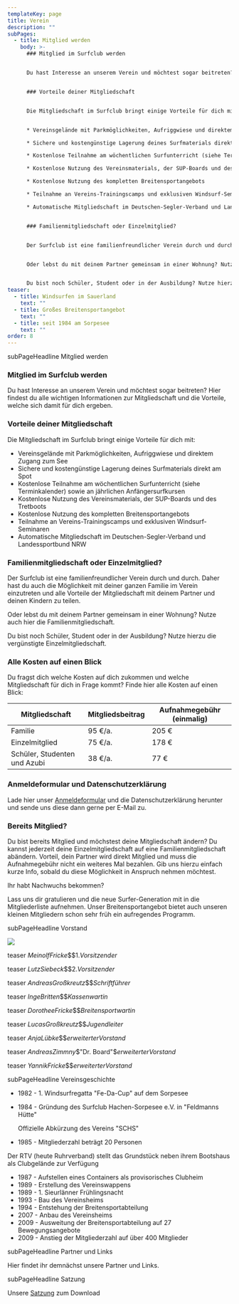 ```yaml
---
templateKey: page
title: Verein
description: ""
subPages:
  - title: Mitglied werden
    body: >-
      ### Mitglied im Surfclub werden


      Du hast Interesse an unserem Verein und möchtest sogar beitreten? Hier findest du alle wichtigen Informationen zur Mitgliedschaft und die Vorteile, welche sich damit für dich ergeben.


      ### Vorteile deiner Mitgliedschaft


      Die Mitgliedschaft im Surfclub bringt einige Vorteile für dich mit:


      * Vereinsgelände mit Parkmöglichkeiten, Aufriggwiese und direktem Zugang zum See

      * Sichere und kostengünstige Lagerung deines Surfmaterials direkt am Spot

      * Kostenlose Teilnahme am wöchentlichen Surfunterricht (siehe Terminkalender) sowie an jährlichen Anfängersurfkursen

      * Kostenlose Nutzung des Vereinsmaterials, der SUP-Boards und des Tretboots

      * Kostenlose Nutzung des kompletten Breitensportangebots

      * Teilnahme an Vereins-Trainingscamps und exklusiven Windsurf-Seminaren

      * Automatische Mitgliedschaft im Deutschen-Segler-Verband und Landessportbund NRW


      ### Familienmitgliedschaft oder Einzelmitglied?


      Der Surfclub ist eine familienfreundlicher Verein durch und durch. Daher hast du auch die Möglichkeit mit deiner ganzen Familie im Verein einzutreten und alle Vorteile der Mitgleidschaft mit deinem Partner und deinen Kindern zu teilen.


      Oder lebst du mit deinem Partner gemeinsam in einer Wohnung? Nutze auch hier die Familienmitgliedschaft.


      Du bist noch Schüler, Student oder in der Ausbildung? Nutze hierzu die vergünstigte Einzelmitgliedschaft.
teaser:
  - title: Windsurfen im Sauerland
    text: ""
  - title: Großes Breitensportangebot
    text: ""
  - title: seit 1984 am Sorpesee
    text: ""
order: 8
---
```

subPageHeadline Mitglied werden

### Mitglied im Surfclub werden

Du hast Interesse an unserem Verein und möchtest sogar beitreten? Hier findest du alle wichtigen Informationen zur Mitgliedschaft und die Vorteile, welche sich damit für dich ergeben.

### Vorteile deiner Mitgliedschaft

Die Mitgliedschaft im Surfclub bringt einige Vorteile für dich mit:

* Vereinsgelände mit Parkmöglichkeiten, Aufriggwiese und direktem Zugang zum See
* Sichere und kostengünstige Lagerung deines Surfmaterials direkt am Spot
* Kostenlose Teilnahme am wöchentlichen Surfunterricht (siehe Terminkalender) sowie an jährlichen Anfängersurfkursen
* Kostenlose Nutzung des Vereinsmaterials, der SUP-Boards und des Tretboots
* Kostenlose Nutzung des kompletten Breitensportangebots
* Teilnahme an Vereins-Trainingscamps und exklusiven Windsurf-Seminaren
* Automatische Mitgliedschaft im Deutschen-Segler-Verband und Landessportbund NRW

### Familienmitgliedschaft oder Einzelmitglied?

Der Surfclub ist eine familienfreundlicher Verein durch und durch. Daher hast du auch die Möglichkeit mit deiner ganzen Familie im Verein einzutreten und alle Vorteile der Mitgliedschaft mit deinem Partner und deinen Kindern zu teilen.

Oder lebst du mit deinem Partner gemeinsam in einer Wohnung? Nutze auch hier die Familienmitgliedschaft.

Du bist noch Schüler, Student oder in der Ausbildung? Nutze hierzu die vergünstigte Einzelmitgliedschaft.

### Alle Kosten auf einen Blick

Du fragst dich welche Kosten auf dich zukommen und welche Mitgliedschaft für dich in Frage kommt? Finde hier alle Kosten auf einen Blick:

| Mitgliedschaft               | Mitgliedsbeitrag | Aufnahmegebühr (einmalig) |
| ---------------------------- | ---------------- | ------------------------- |
| Familie                      | 95 €/a.          | 205 €                     |
| Einzelmitglied               | 75 €/a.          | 178 €                     |
| Schüler, Studenten und Azubi | 38 €/a.          | 77 €                      |

### Anmeldeformular und Datenschutzerklärung

Lade hier unser [Anmeldeformular](/img/aufnahmeformular.pdf) und die Datenschutzerklärung herunter und sende uns diese dann gerne per E-Mail zu.

### Bereits Mitglied?

Du bist bereits Mitglied und möchstest deine Mitgliedschaft ändern? Du kannst jederzeit deine Einzelmitgliedschaft auf eine Familienmitgliedschaft abändern. Vorteil, dein Partner wird direkt Mitglied und muss die Aufnahmegebühr nicht ein weiteres Mal bezahlen. Gib uns hierzu einfach kurze Info, sobald du diese Möglichkeit in Anspruch nehmen möchtest.

Ihr habt Nachwuchs bekommen?

Lass uns dir gratulieren und die neue Surfer-Generation mit in die Mitgliederliste aufnehmen. Unser Breitensportangebot bietet auch unseren kleinen Mitgliedern schon sehr früh ein aufregendes Programm.

subPageHeadline Vorstand

![](/img/vorstand_2017a_kl.jpg)

teaser $Meinolf Fricke$$$$1. Vorsitzender$

teaser $Lutz Siebeck$$$$2. Vorsitzender$

teaser $Andreas Großkreutz$$$$Schriftführer$

teaser $Inge Britten$$$$Kassenwartin$

teaser $Dorothee Fricke$$$$Breitensportwartin$

teaser $Lucas Großkreutz$$$$Jugendleiter$

teaser $Anja Lübke$$$$erweiterter Vorstand$

teaser $Andreas Zimmny$$"Dr. Board"$$erweiterter Vorstand$

teaser $Yannik Fricke$$$$erweiterter Vorstand$

subPageHeadline Vereinsgeschichte

* 1982 - 1. Windsurfregatta "Fe-Da-Cup" auf dem Sorpesee
* 1984 - Gründung des Surfclub Hachen-Sorpesee e.V. in "Feldmanns Hütte"

  Offizielle Abkürzung des Vereins "SCHS"
* 1985 - Mitgliederzahl beträgt 20 Personen

Der RTV (heute Ruhrverband) stellt das Grundstück neben ihrem Bootshaus als Clubgelände zur Verfügung

* 1987 - Aufstellen eines Containers als provisorisches Clubheim
* 1989 - Erstellung des Vereinswappens
* 1989 - 1. Sieurlänner Frühlingsnacht
* 1993 - Bau des Vereinsheims
* 1994 - Entstehung der Breitensportabteilung
* 2007 - Anbau des Vereinsheims
* 2009 - Ausweitung der Breitensportabteilung auf 27 Bewegungsangebote
* 2009 - Anstieg der Mitgliederzahl auf über 400 Mitglieder

subPageHeadline Partner und Links

Hier findet ihr demnächst unsere Partner und Links.

subPageHeadline Satzung

Unsere [Satzung](/img/Surfclub_Satzung_2011.pdf) zum Download

